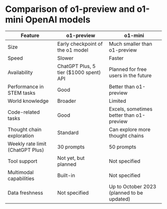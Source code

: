 # Comparison of o1-preview and o1-mini OpenAI models

| Feature | o1-preview | o1-mini |
|---------|------------|---------|
| Size | Early checkpoint of the o1 model | Much smaller than o1-preview |
| Speed | Slower | Faster |
| Availability | ChatGPT Plus, 5 tier ($1000 spent) API | Planned for free users in the future |
| Performance in STEM tasks | Good | Better than o1-preview |
| World knowledge | Broader | Limited |
| Code-related tasks | Good | Excels, sometimes better than o1-preview |
| Thought chain exploration | Standard | Can explore more thought chains |
| Weekly rate limit (ChatGPT Plus) | 30 prompts | 50 prompts |
| Tool support | Not yet, but planned | Not specified |
| Multimodal capabilities | Built-in | Not specified |
| Data freshness | Not specified | Up to October 2023 (planned to be updated) |
